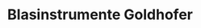 ---
title: "Blasinstrumente Goldhofer"
url: /habach/blasinstrumente-goldhofer/
shop: Instrumente
---